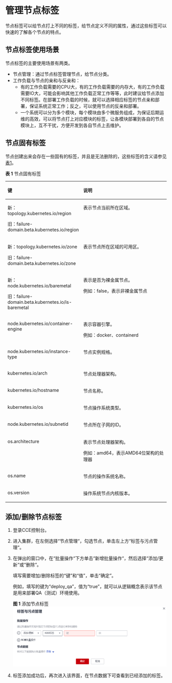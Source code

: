 # 管理节点标签<a name="cce_10_0004"></a>

节点标签可以给节点打上不同的标签，给节点定义不同的属性，通过这些标签可以快速的了解各个节点的特点。

## 节点标签使用场景<a name="section825504204814"></a>

节点标签的主要使用场景有两类。

-   节点管理：通过节点标签管理节点，给节点分类。
-   工作负载与节点的亲和与反亲和：
    -   有的工作负载需要的CPU大，有的工作负载需要的内存大，有的工作负载需要IO大，可能会影响其他工作负载正常工作等等，此时建议给节点添加不同标签。在部署工作负载的时候，就可以选择相应标签的节点亲和部署，保证系统正常工作；反之，可以使用节点的反亲和部署。
    -   一个系统可以分为多个模块，每个模块由多个微服务组成，为保证后期运维的高效，可以将节点打上对应模块的标签，让各模块部署到各自的节点模块上，互不干扰，方便开发到各自节点上去维护。


## 节点固有标签<a name="section74111324152813"></a>

节点创建出来会存在一些固有的标签，并且是无法删除的，这些标签的含义请参见[表1](#table83962234533)。

**表 1**  节点固有标签

<a name="table83962234533"></a>
<table><thead align="left"><tr id="row941112314533"><th class="cellrowborder" valign="top" width="39%" id="mcps1.2.3.1.1"><p id="p1541113238536"><a name="p1541113238536"></a><a name="p1541113238536"></a>键</p>
</th>
<th class="cellrowborder" valign="top" width="61%" id="mcps1.2.3.1.2"><p id="p1741119232538"><a name="p1741119232538"></a><a name="p1741119232538"></a>说明</p>
</th>
</tr>
</thead>
<tbody><tr id="row846191265011"><td class="cellrowborder" valign="top" width="39%" headers="mcps1.2.3.1.1 "><p id="p107369065316"><a name="p107369065316"></a><a name="p107369065316"></a>新：topology.kubernetes.io/region</p>
<p id="p841172365311"><a name="p841172365311"></a><a name="p841172365311"></a>旧：failure-domain.beta.kubernetes.io/region</p>
</td>
<td class="cellrowborder" valign="top" width="61%" headers="mcps1.2.3.1.2 "><p id="p38743391437"><a name="p38743391437"></a><a name="p38743391437"></a>表示节点当前所在区域。</p>
</td>
</tr>
<tr id="row11957143818577"><td class="cellrowborder" valign="top" width="39%" headers="mcps1.2.3.1.1 "><p id="p67558441573"><a name="p67558441573"></a><a name="p67558441573"></a>新：topology.kubernetes.io/zone</p>
<p id="p27551644185718"><a name="p27551644185718"></a><a name="p27551644185718"></a>旧：failure-domain.beta.kubernetes.io/zone</p>
</td>
<td class="cellrowborder" valign="top" width="61%" headers="mcps1.2.3.1.2 "><p id="p5141948155717"><a name="p5141948155717"></a><a name="p5141948155717"></a>表示节点所在区域的可用区。</p>
</td>
</tr>
<tr id="row186452248235"><td class="cellrowborder" valign="top" width="39%" headers="mcps1.2.3.1.1 "><p id="p935922465512"><a name="p935922465512"></a><a name="p935922465512"></a>新：node.kubernetes.io/baremetal</p>
<p id="p1664611247230"><a name="p1664611247230"></a><a name="p1664611247230"></a>旧：failure-domain.beta.kubernetes.io/is-baremetal</p>
</td>
<td class="cellrowborder" valign="top" width="61%" headers="mcps1.2.3.1.2 "><p id="p10646132416235"><a name="p10646132416235"></a><a name="p10646132416235"></a>表示是否为裸金属节点。</p>
<p id="p878819218284"><a name="p878819218284"></a><a name="p878819218284"></a>例如：false，表示非裸金属节点</p>
</td>
</tr>
<tr id="row187691733134919"><td class="cellrowborder" valign="top" width="39%" headers="mcps1.2.3.1.1 "><p id="p16769633104916"><a name="p16769633104916"></a><a name="p16769633104916"></a>node.kubernetes.io/container-engine</p>
</td>
<td class="cellrowborder" valign="top" width="61%" headers="mcps1.2.3.1.2 "><p id="p13769163354919"><a name="p13769163354919"></a><a name="p13769163354919"></a>表示容器引擎。</p>
<p id="p16315959105512"><a name="p16315959105512"></a><a name="p16315959105512"></a>例如：docker、containerd</p>
</td>
</tr>
<tr id="row5551359185318"><td class="cellrowborder" valign="top" width="39%" headers="mcps1.2.3.1.1 "><p id="p126155014549"><a name="p126155014549"></a><a name="p126155014549"></a>node.kubernetes.io/instance-type</p>
</td>
<td class="cellrowborder" valign="top" width="61%" headers="mcps1.2.3.1.2 "><p id="p11552159195316"><a name="p11552159195316"></a><a name="p11552159195316"></a>节点实例规格。</p>
</td>
</tr>
<tr id="row11411923145318"><td class="cellrowborder" valign="top" width="39%" headers="mcps1.2.3.1.1 "><p id="p89228418575"><a name="p89228418575"></a><a name="p89228418575"></a>kubernetes.io/arch</p>
</td>
<td class="cellrowborder" valign="top" width="61%" headers="mcps1.2.3.1.2 "><p id="p3103855811"><a name="p3103855811"></a><a name="p3103855811"></a>节点处理器架构。</p>
</td>
</tr>
<tr id="row18812913105819"><td class="cellrowborder" valign="top" width="39%" headers="mcps1.2.3.1.1 "><p id="p981281335818"><a name="p981281335818"></a><a name="p981281335818"></a>kubernetes.io/hostname</p>
</td>
<td class="cellrowborder" valign="top" width="61%" headers="mcps1.2.3.1.2 "><p id="p1981261314582"><a name="p1981261314582"></a><a name="p1981261314582"></a>节点名称。</p>
</td>
</tr>
<tr id="row15479121185815"><td class="cellrowborder" valign="top" width="39%" headers="mcps1.2.3.1.1 "><p id="p1931642055818"><a name="p1931642055818"></a><a name="p1931642055818"></a>kubernetes.io/os</p>
</td>
<td class="cellrowborder" valign="top" width="61%" headers="mcps1.2.3.1.2 "><p id="p7479101125812"><a name="p7479101125812"></a><a name="p7479101125812"></a>节点操作系统类型。</p>
</td>
</tr>
<tr id="row85011821447"><td class="cellrowborder" valign="top" width="39%" headers="mcps1.2.3.1.1 "><p id="p950218211147"><a name="p950218211147"></a><a name="p950218211147"></a>node.kubernetes.io/subnetid</p>
</td>
<td class="cellrowborder" valign="top" width="61%" headers="mcps1.2.3.1.2 "><p id="p950282110419"><a name="p950282110419"></a><a name="p950282110419"></a>节点所在子网的ID。</p>
</td>
</tr>
<tr id="row15411523165312"><td class="cellrowborder" valign="top" width="39%" headers="mcps1.2.3.1.1 "><p id="p2411192310532"><a name="p2411192310532"></a><a name="p2411192310532"></a>os.architecture</p>
</td>
<td class="cellrowborder" valign="top" width="61%" headers="mcps1.2.3.1.2 "><p id="p1741162315319"><a name="p1741162315319"></a><a name="p1741162315319"></a>表示节点处理器架构。</p>
<p id="p11218831135415"><a name="p11218831135415"></a><a name="p11218831135415"></a>例如：amd64，表示AMD64位架构的处理器</p>
</td>
</tr>
<tr id="row17411162365318"><td class="cellrowborder" valign="top" width="39%" headers="mcps1.2.3.1.1 "><p id="p8411102345311"><a name="p8411102345311"></a><a name="p8411102345311"></a>os.name</p>
</td>
<td class="cellrowborder" valign="top" width="61%" headers="mcps1.2.3.1.2 "><p id="p7411112315537"><a name="p7411112315537"></a><a name="p7411112315537"></a>节点的操作系统名称。</p>
</td>
</tr>
<tr id="row1041115238531"><td class="cellrowborder" valign="top" width="39%" headers="mcps1.2.3.1.1 "><p id="p2411323135319"><a name="p2411323135319"></a><a name="p2411323135319"></a>os.version</p>
</td>
<td class="cellrowborder" valign="top" width="61%" headers="mcps1.2.3.1.2 "><p id="p641192311530"><a name="p641192311530"></a><a name="p641192311530"></a>操作系统节点内核版本。</p>
</td>
</tr>
</tbody>
</table>

## 添加/删除节点标签<a name="section33951611481"></a>

1.  登录CCE控制台。
2.  进入集群，在左侧选择“节点管理“，勾选节点，单击左上方“标签与污点管理“。
3.  在弹出的窗口中，在“批量操作“下方单击“新增批量操作“，然后选择“添加/更新“或“删除“。

    填写需要增加/删除标签的“键”和“值”，单击“确定”。

    例如，填写的键为“deploy\_qa”，值为“true”，就可以从逻辑概念表示该节点是用来部署QA（测试）环境使用。

    **图 1**  添加节点标签<a name="fig15268119276"></a>  
    ![](figures/添加节点标签.png "添加节点标签")

4.  标签添加成功后，再次进入该界面，在节点数据下可查看到已经添加的标签。

